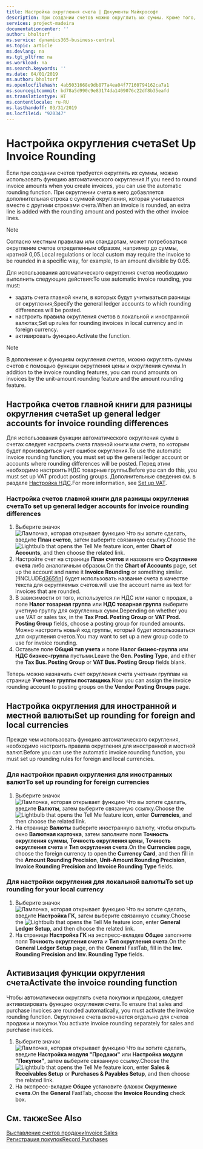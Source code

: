 ```yaml
---
title: Настройка округления счета | Документы Майкрософт
description: При создании счетов можно округлить их суммы. Кроме того, согласно местным правилам или стандартам может требоваться округление счетов определенным образом, например до суммы, кратной 0,05.
services: project-madeira
documentationcenter: ''
author: bholtorf
ms.service: dynamics365-business-central
ms.topic: article
ms.devlang: na
ms.tgt_pltfrm: na
ms.workload: na
ms.search.keywords: ''
ms.date: 04/01/2019
ms.author: bholtorf
ms.openlocfilehash: 4ab5031668e9db877a4ea04f77160794162ca7a1
ms.sourcegitcommit: bd78a5d990c9e83174da1409076c22df8b35eafd
ms.translationtype: HT
ms.contentlocale: ru-RU
ms.lasthandoff: 03/31/2019
ms.locfileid: "920347"
---
```

# <a name="set-up-invoice-rounding"></a><span data-ttu-id="d0838-104">Настройка округления счета</span><span class="sxs-lookup"><span data-stu-id="d0838-104">Set Up Invoice Rounding</span></span>
<span data-ttu-id="d0838-105">Если при создании счетов требуется округлять их суммы, можно использовать функцию автоматического округления.</span><span class="sxs-lookup"><span data-stu-id="d0838-105">If you need to round invoice amounts when you create invoices, you can use the automatic rounding function.</span></span> <span data-ttu-id="d0838-106">При округлении счета в него добавляется дополнительная строка с суммой округления, которая учитывается вместе с другими строками счета.</span><span class="sxs-lookup"><span data-stu-id="d0838-106">When an invoice is rounded, an extra line is added with the rounding amount and posted with the other invoice lines.</span></span>

> [!NOTE]  
>  <span data-ttu-id="d0838-107">Согласно местным правилам или стандартам, может потребоваться округление счетов определенным образом, например до суммы, кратной 0,05.</span><span class="sxs-lookup"><span data-stu-id="d0838-107">Local regulations or local custom may require the invoice to be rounded in a specific way, for example, to an amount divisible by 0.05.</span></span>  

<span data-ttu-id="d0838-108">Для использования автоматического округления счетов необходимо выполнить следующие действия:</span><span class="sxs-lookup"><span data-stu-id="d0838-108">To use automatic invoice rounding, you must:</span></span>  

* <span data-ttu-id="d0838-109">задать счета главной книги, в которых будут учитываться разницы от округления;</span><span class="sxs-lookup"><span data-stu-id="d0838-109">Specify the general ledger accounts to which rounding differences will be posted.</span></span>  
* <span data-ttu-id="d0838-110">настроить правила округления счетов в локальной и иностранной валютах;</span><span class="sxs-lookup"><span data-stu-id="d0838-110">Set up rules for rounding invoices in local currency and in foreign currency.</span></span>  
* <span data-ttu-id="d0838-111">активировать функцию.</span><span class="sxs-lookup"><span data-stu-id="d0838-111">Activate the function.</span></span>  

> [!NOTE]  
>  <span data-ttu-id="d0838-112">В дополнение к функциям округления счетов, можно округлять суммы счетов с помощью функции округления цены и округления суммы.</span><span class="sxs-lookup"><span data-stu-id="d0838-112">In addition to the invoice rounding features, you can round amounts on invoices by the unit-amount rounding feature and the amount rounding feature.</span></span>  

## <a name="set-up-general-ledger-accounts-for-invoice-rounding-differences"></a><span data-ttu-id="d0838-113">Настройка счетов главной книги для разницы округления счета</span><span class="sxs-lookup"><span data-stu-id="d0838-113">Set up general ledger accounts for invoice rounding differences</span></span>
<span data-ttu-id="d0838-114">Для использования функции автоматического округления сумм в счетах следует настроить счета главной книги или счета, по которым будет производиться учет ошибок округления.</span><span class="sxs-lookup"><span data-stu-id="d0838-114">To use the automatic invoice rounding function, you must set up the general ledger account or accounts where rounding differences will be posted.</span></span> <span data-ttu-id="d0838-115">Перед этим необходимо настроить НДС товарные группы.</span><span class="sxs-lookup"><span data-stu-id="d0838-115">Before you can do this, you must set up VAT product posting groups.</span></span> <span data-ttu-id="d0838-116">Дополнительные сведения см. в разделе [Настройка НДС](finance-setup-vat.md).</span><span class="sxs-lookup"><span data-stu-id="d0838-116">For more information, see [Set up VAT](finance-setup-vat.md).</span></span>  

### <a name="to-set-up-general-ledger-accounts-for-invoice-rounding-differences"></a><span data-ttu-id="d0838-117">Настройка счетов главной книги для разницы округления счета</span><span class="sxs-lookup"><span data-stu-id="d0838-117">To set up general ledger accounts for invoice rounding differences</span></span>  
1. <span data-ttu-id="d0838-118">Выберите значок ![Лампочка, которая открывает функцию Что вы хотите сделать](media/ui-search/search_small.png "Что вы хотите сделать"), введите **План счетов**, затем выберите связанную ссылку.</span><span class="sxs-lookup"><span data-stu-id="d0838-118">Choose the ![Lightbulb that opens the Tell Me feature](media/ui-search/search_small.png "Tell me what you want to do") icon, enter **Chart of Accounts**, and then choose the related link.</span></span>  
2. <span data-ttu-id="d0838-119">Настройте счет на странице **План счетов** и назовите его **Округление счета** либо аналогичным образом.</span><span class="sxs-lookup"><span data-stu-id="d0838-119">On the **Chart of Accounts** page, set up the account and name it **Invoice Rounding** or something similar.</span></span> [!INCLUDE[d365fin](includes/d365fin_md.md)] <span data-ttu-id="d0838-120">будет использовать название счета в качестве текста для округляемых счетов.</span><span class="sxs-lookup"><span data-stu-id="d0838-120">will use the account name as text for invoices that are rounded.</span></span>  
3. <span data-ttu-id="d0838-121">В зависимости от того, используется ли НДС или налог с продаж, в поле **Налог товарная группа** или **НДС товарная группа** выберите учетную группу для округленных сумм.</span><span class="sxs-lookup"><span data-stu-id="d0838-121">Depending on whether you use VAT or sales tax, in the **Tax Prod. Posting Group** or **VAT Prod. Posting Group** fields, choose a posting group for rounded amounts.</span></span> <span data-ttu-id="d0838-122">Можно настроить новый код группы, который будет использоваться для округления счетов.</span><span class="sxs-lookup"><span data-stu-id="d0838-122">You may want to set up a new group code to use for invoice rounding.</span></span>
4. <span data-ttu-id="d0838-123">Оставьте поле **Общий тип учета** и поле **Налог бизнес-группа** или **НДС бизнес-группа** пустыми.</span><span class="sxs-lookup"><span data-stu-id="d0838-123">Leave the **Gen. Posting Type**, and either the **Tax Bus. Posting Group** or **VAT Bus. Posting Group** fields blank.</span></span> <!-- Why do we say to leave these blank, when there are a lot of other fields we also leave blank but don't mention? -->  

<span data-ttu-id="d0838-124">Теперь можно назначить счет округления счета учетным группам на странице **Учетные группы поставщика**.</span><span class="sxs-lookup"><span data-stu-id="d0838-124">Now you can assign the invoice rounding account to posting groups on the **Vendor Posting Groups** page.</span></span>  <!-- Why only the vendor posting groups? -->

## <a name="set-up-rounding-for-foreign-and-local-currencies"></a><span data-ttu-id="d0838-125">Настройка округления для иностранной и местной валюты</span><span class="sxs-lookup"><span data-stu-id="d0838-125">Set up rounding for foreign and local currencies</span></span>
<span data-ttu-id="d0838-126">Прежде чем использовать функцию автоматического округления, необходимо настроить правила округления для иностранной и местной валют.</span><span class="sxs-lookup"><span data-stu-id="d0838-126">Before you can use the automatic invoice rounding function, you must set up rounding rules for foreign and local currencies.</span></span>

### <a name="to-set-up-rounding-for-foreign-currencies"></a><span data-ttu-id="d0838-127">Для настройки правил округления для иностранных валют</span><span class="sxs-lookup"><span data-stu-id="d0838-127">To set up rounding for foreign currencies</span></span>  
1. <span data-ttu-id="d0838-128">Выберите значок ![Лампочка, которая открывает функцию Что вы хотите сделать](media/ui-search/search_small.png "Что вы хотите сделать"), введите **Валюты**, затем выберите связанную ссылку.</span><span class="sxs-lookup"><span data-stu-id="d0838-128">Choose the ![Lightbulb that opens the Tell Me feature](media/ui-search/search_small.png "Tell me what you want to do") icon, enter **Currencies**, and then choose the related link.</span></span>  
2. <span data-ttu-id="d0838-129">На странице **Валюты** выберите иностранную валюту, чтобы открыть окно **Валютная карточка**, затем заполните поля **Точность округления суммы**, **Точность округления цены**, **Точность округления счета** и **Тип округления счета**.</span><span class="sxs-lookup"><span data-stu-id="d0838-129">On the **Currencies** page, choose the foreign currency to open the **Currency Card**, and then fill in the **Amount Rounding Precision**, **Unit-Amount Rounding Precision**, **Invoice Rounding Precision** and **Invoice Rounding Type** fields.</span></span>

### <a name="to-set-up-rounding-for-your-local-currency"></a><span data-ttu-id="d0838-130">Для настройки округления для локальной валюты</span><span class="sxs-lookup"><span data-stu-id="d0838-130">To set up rounding for your local currency</span></span>
1. <span data-ttu-id="d0838-131">Выберите значок ![Лампочка, которая открывает функцию Что вы хотите сделать](media/ui-search/search_small.png "Что вы хотите сделать"), введите **Настройка ГК**, затем выберите связанную ссылку.</span><span class="sxs-lookup"><span data-stu-id="d0838-131">Choose the ![Lightbulb that opens the Tell Me feature](media/ui-search/search_small.png "Tell me what you want to do") icon, enter **General Ledger Setup**, and then choose the related link.</span></span>  
2. <span data-ttu-id="d0838-132">На странице **Настройка ГК** на экспресс-вкладке **Общее** заполните поля **Точность округления счета** и **Тип округления счета**.</span><span class="sxs-lookup"><span data-stu-id="d0838-132">On the **General Ledger Setup** page, on the **General** FastTab, fill in the **Inv. Rounding Precision** and **Inv. Rounding Type** fields.</span></span>  

## <a name="activate-the-invoice-rounding-function"></a><span data-ttu-id="d0838-133">Активизация функции округления счета</span><span class="sxs-lookup"><span data-stu-id="d0838-133">Activate the invoice rounding function</span></span>  
<span data-ttu-id="d0838-134">Чтобы автоматически округлять счета покупки и продажи, следует активизировать функцию округления счета.</span><span class="sxs-lookup"><span data-stu-id="d0838-134">To ensure that sales and purchase invoices are rounded automatically, you must activate the invoice rounding function.</span></span> <span data-ttu-id="d0838-135">Округление счета включается отдельно для счетов продажи и покупки.</span><span class="sxs-lookup"><span data-stu-id="d0838-135">You activate invoice rounding separately for sales and purchase invoices.</span></span>

1. <span data-ttu-id="d0838-136">Выберите значок ![Лампочка, которая открывает функцию Что вы хотите сделать](media/ui-search/search_small.png "Что вы хотите сделать"), введите **Настройка модуля "Продажи"** или **Настройка модуля "Покупки"**, затем выберите связанную ссылку.</span><span class="sxs-lookup"><span data-stu-id="d0838-136">Choose the ![Lightbulb that opens the Tell Me feature](media/ui-search/search_small.png "Tell me what you want to do") icon, enter **Sales & Receivables Setup** or **Purchases & Payables Setup**, and then choose the related link.</span></span>  
2. <span data-ttu-id="d0838-137">На экспресс-вкладке **Общее** установите флажок **Округление счета**.</span><span class="sxs-lookup"><span data-stu-id="d0838-137">On the **General** FastTab, choose the **Invoice Rounding** check box.</span></span>  

## <a name="see-also"></a><span data-ttu-id="d0838-138">См. также</span><span class="sxs-lookup"><span data-stu-id="d0838-138">See Also</span></span>  
[<span data-ttu-id="d0838-139">Выставление счетов продажи</span><span class="sxs-lookup"><span data-stu-id="d0838-139">Invoice Sales</span></span>](sales-how-invoice-sales.md)  
[<span data-ttu-id="d0838-140">Регистрация покупок</span><span class="sxs-lookup"><span data-stu-id="d0838-140">Record Purchases</span></span>](purchasing-how-record-purchases.md)
